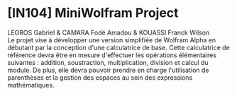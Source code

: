 # [IN104] MiniWolfram Project
LEGROS Gabriel & CAMARA Fodé Amadou & KOUASSI Franck Wilson  
Le projet vise à développer une version simplifiée de Wolfram Alpha en débutant par la conception d'une calculatrice de base.  Cette calculatrice de référence devra être en mesure d'effectuer les opérations élémentaires suivantes : addition, soustraction, multiplication, division et calcul du module.  De plus, elle devra pouvoir prendre en charge l'utilisation de parenthèses et la gestion des espaces au sein des expressions mathématiques.
